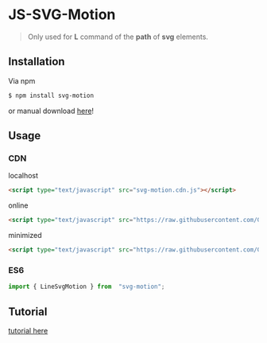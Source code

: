 # JS-SVG-Motion
> Only used for **L** command of the **path** of **svg** elements.

## Installation
Via npm
```bash
$ npm install svg-motion
```

or manual download [here](https://github.com/GiangVan/js-svg-motion/tree/master/dist/svg-motion)!

## Usage
### CDN
localhost
```html
<script type="text/javascript" src="svg-motion.cdn.js"></script>
```
online
```html
<script type="text/javascript" src="https://raw.githubusercontent.com/GiangVan/js-svg-motion/master/dist/svg-motion/svg-motion.cdn.js"></script>
```
minimized
```html
<script type="text/javascript" src="https://raw.githubusercontent.com/GiangVan/js-svg-motion/master/dist/svg-motion/svg-motion.cdn.min.js"></script>
```
### ES6
```javascript
import { LineSvgMotion } from  "svg-motion";
```

## Tutorial
[tutorial here](http://hutech.tech/svg-motion.html)
